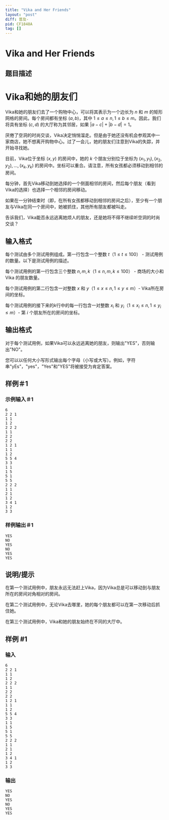 ```yaml
---
title: "Vika and Her Friends"
layout: "post"
diff: 普及-
pid: CF1848A
tag: []
---
```


# Vika and Her Friends

## 题目描述

# Vika和她的朋友们


Vika和她的朋友们去了一个购物中心，可以将其表示为一个边长为 $n$ 和 $m$ 的矩形网格的房间。每个房间都有坐标 $(a, b)$，其中 $1 \leq a \leq n, 1 \leq b \leq m$。因此，我们将具有坐标 $(c, d)$ 的大厅称为其邻居，如果 $|a-c| + |b-d| = 1$。

厌倦了空洞的时尚交谈，Vika决定悄悄溜走。但是由于她还没有机会参观其中一家商店，她不想离开购物中心。过了一会儿，她的朋友们注意到Vika的失踪，并开始寻找她。

目前，Vika位于坐标 $(x, y)$ 的房间中，她的 $k$ 个朋友分别位于坐标为 $(x_1, y_1), (x_2, y_2), ..., (x_k, y_k)$ 的房间中。坐标可以重合。请注意，所有女孩都必须移动到相邻的房间。

每分钟，首先Vika移动到她选择的一个侧面相邻的房间，然后每个朋友（看到Vika的选择）也选择一个相邻的房间移动。

如果在一分钟结束时（即，在所有女孩都移动到相邻的房间之后），至少有一个朋友与Vika在同一个房间中，她被抓住，其他所有朋友都被叫走。

告诉我们，Vika能否永远逃离她烦人的朋友，还是她将不得不继续听空洞的时尚交谈？

## 输入格式

每个测试由多个测试用例组成。第一行包含一个整数 $t$（$1 \leq t \leq 100$） - 测试用例的数量。以下是测试用例的描述。

每个测试用例的第一行包含三个整数 $n, m, k$（$1 \leq n, m, k \leq 100$） - 商场的大小和 Vika 的朋友数量。

每个测试用例的第二行包含一对整数 $x$ 和 $y$（$1 \leq x \leq n, 1 \leq y \leq m$）- Vika所在房间的坐标。

每个测试用例的接下来的$k$行中的每一行包含一对整数 $x_i$ 和 $y_i$（$1 \leq x_i \leq n, 1 \leq y_i \leq m$）- 第 $i$ 个朋友所在的房间的坐标。

## 输出格式

对于每个测试用例，如果Vika可以永远逃离她的朋友，则输出"YES"，否则输出"NO"。

您可以以任何大小写形式输出每个字母（小写或大写）。例如，字符串"yEs"，"yes"，"Yes"和"YES"将被接受为肯定答案。

## 样例＃1

### 示例输入＃1

```
6
2 2 1
1 1
1 2
2 2 2
1 1
2 2
2 2
1 2 1
1 1
1 2
5 5 4
3 3
1 1
1 5
5 1
5 5
2 2 2
1 1
2 1
1 2
3 4 1
1 2
3 3
```

### 样例输出＃1

```
YES
NO
YES
NO
YES
YES
```

## 说明/提示

在第一个测试用例中，朋友永远无法赶上Vika，因为Vika总是可以移动到与朋友所在的房间对角相对的房间。

在第二个测试用例中，无论Vika去哪里，她的每个朋友都可以在第一次移动后抓住她。

在第三个测试用例中，Vika和她的朋友始终在不同的大厅中。

## 样例 #1

### 输入

```
6
2 2 1
1 1
1 2
2 2 2
1 1
2 2
2 2
1 2 1
1 1
1 2
5 5 4
3 3
1 1
1 5
5 1
5 5
2 2 2
1 1
2 1
1 2
3 4 1
1 2
3 3
```

### 输出

```
YES
NO
YES
NO
YES
YES
```

